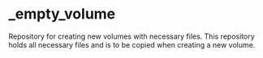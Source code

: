 # _empty_volume
Repository for creating new volumes with necessary files. This repository holds all necessary files and is to be copied when creating a new volume.

